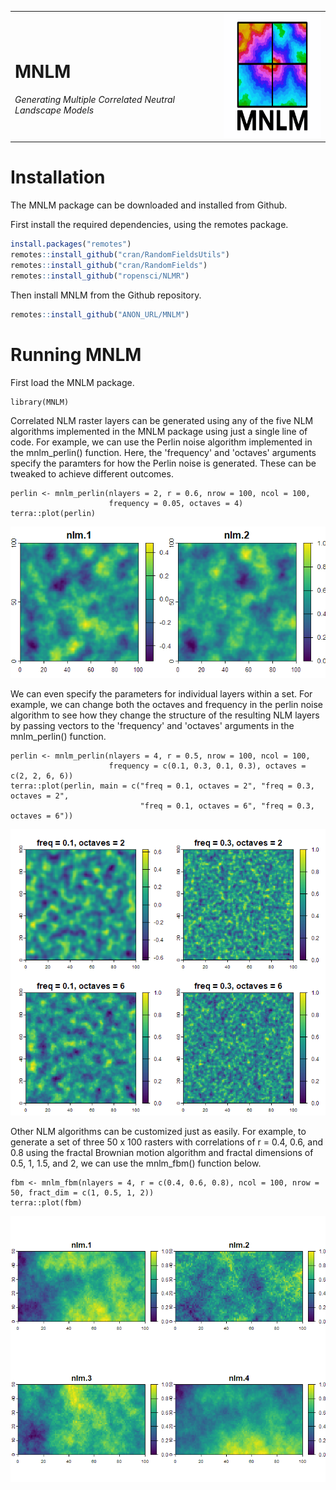<table>
<tr>
<td style="vertical-align: middle;">
  <h1>MNLM</h1>
  <em>Generating Multiple Correlated Neutral Landscape Models</em>
</td>
<td style="text-align: right;">
  <img src="images/MNLM_logo4.png" alt="MNLM logo" height="200">
</td>
</tr>
</table>

# Installation

The MNLM package can be downloaded and installed from Github.

First install the required dependencies, using the remotes package.

``` r
install.packages("remotes")
remotes::install_github("cran/RandomFieldsUtils")
remotes::install_github("cran/RandomFields")
remotes::install_github("ropensci/NLMR")
```

Then install MNLM from the Github repository.

``` r
remotes::install_github("ANON_URL/MNLM")
```

# Running MNLM

First load the MNLM package.

```{r}
library(MNLM)
```

Correlated NLM raster layers can be generated using any of the five NLM algorithms implemented in the MNLM package using just a single line of code. For example, we can use the Perlin noise algorithm implemented in the mnlm_perlin() function. Here, the 'frequency' and 'octaves' arguments specify the paramters for how the Perlin noise is generated. These can be tweaked to achieve different outcomes.

```{r, warning = FALSE}
perlin <- mnlm_perlin(nlayers = 2, r = 0.6, nrow = 100, ncol = 100,
                      frequency = 0.05, octaves = 4)
terra::plot(perlin)
```

![Output](images/perlin1.png)

We can even specify the parameters for individual layers within a set. For example, we can change both the octaves and frequency in the perlin noise algorithm to see how they change the structure of the resulting NLM layers by passing vectors to the 'frequency' and 'octaves' arguments in the mnlm_perlin() function.

```{r}
perlin <- mnlm_perlin(nlayers = 4, r = 0.5, nrow = 100, ncol = 100,
                      frequency = c(0.1, 0.3, 0.1, 0.3), octaves = c(2, 2, 6, 6))
terra::plot(perlin, main = c("freq = 0.1, octaves = 2", "freq = 0.3, octaves = 2", 
                             "freq = 0.1, octaves = 6", "freq = 0.3, octaves = 6"))
```

![Output](images/perlin2.png)

Other NLM algorithms can be customized just as easily. For example, to generate a set of three 50 x 100 rasters with correlations of r = 0.4, 0.6, and 0.8 using the fractal Brownian motion algorithm and fractal dimensions of 0.5, 1, 1.5, and 2, we can use the mnlm_fbm() function below.

```{r, warning = FALSE}
fbm <- mnlm_fbm(nlayers = 4, r = c(0.4, 0.6, 0.8), ncol = 100, nrow = 50, fract_dim = c(1, 0.5, 1, 2))
terra::plot(fbm)
```

![Output](images/fbm1.png)
